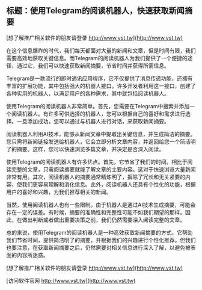 ## **标题：使用Telegram的阅读机器人，快速获取新闻摘要**

[想了解推广相关软件的朋友请登录 http://www.vst.tw](http://www.vst.tw)

在这个信息爆炸的时代，我们每天都面对大量的新闻和文章，但是时间有限，我们需要高效地获取关键信息。而Telegram的阅读机器人为我们提供了一个便捷的途径，通过它，我们可以快速获取新闻摘要，节省时间并获得所需信息。

Telegram是一款流行的即时通讯应用程序，它不仅提供了消息传递功能，还拥有丰富的扩展功能，其中包括强大的机器人接口。许多开发者利用这一接口，创建了各种实用的机器人，以满足用户的各种需求，其中就包括阅读机器人。

使用Telegram的阅读机器人非常简单。首先，您需要在Telegram中搜索并添加一个阅读机器人。有许多可供选择的机器人，您可以根据自己的喜好和需求进行选择。一旦添加成功，您可以通过与机器人进行对话，来获取新闻摘要。

阅读机器人利用AI技术，能够从新闻文章中提取出关键信息，并生成简洁的摘要。您只需将新闻链接发送给机器人，它会立即分析文章内容，并返回给您一个简洁明了的摘要。这样，您可以快速浏览多篇文章，并决定是否深入阅读。

使用Telegram的阅读机器人有许多优点。首先，它节省了我们的时间。相比于阅读完整的文章，只需阅读摘要就能了解文章的主要内容。这对于快速浏览大量新闻非常有用。其次，阅读机器人的摘要通常精炼明了，摒除了冗长和无关紧要的内容，使我们更容易理解和消化信息。此外，阅读机器人还具有个性化的功能，根据用户的喜好和兴趣，为我们推荐相关的新闻。

当然，使用阅读机器人也有一些限制。由于机器人是通过AI技术生成摘要，可能会存在一定的误差。有时候，摘要的准确性和完整性可能不如我们期望的那样。因此，在做出判断或者做出重要决策之前，我们仍然需要深入阅读完整的文章。

总的来说，使用Telegram的阅读机器人是一种高效获取新闻摘要的方式。它帮助我们节省时间，提供简洁明了的摘要，并根据我们的兴趣进行个性化推荐。但我们也要注意，在获取新闻摘要之后，仍然需要对相关信息进行深入了解，以避免被表面的内容所迷惑。

[想了解推广相关软件的朋友请登录 http://www.vst.tw](http://www.vst.tw)


[访问软件官网 http://www.vst.tw](http://www.vst.tw)
